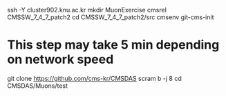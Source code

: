 ssh -Y cluster902.knu.ac.kr
mkdir MuonExercise
cmsrel CMSSW_7_4_7_patch2
cd CMSSW_7_4_7_patch2/src
cmsenv
git-cms-init
# This step may take 5 min depending on network speed
git clone https://github.com/cms-kr/CMSDAS
scram b -j 8
cd CMSDAS/Muons/test
